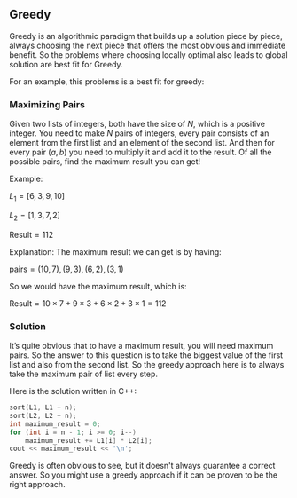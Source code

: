 ## Greedy

Greedy is an algorithmic paradigm that builds up a solution piece by piece, always choosing the next piece that offers the most obvious and immediate benefit. So the problems where choosing locally optimal also leads to global solution are best fit for Greedy.

For an example, this problems is a best fit for greedy:

### Maximizing Pairs

Given two lists of integers, both have the size of $N$, which is a positive integer. You need to make $N$ pairs of integers, every pair consists of an element from the first list and an element of the second list. And then for every pair $(a, b)$ you need to multiply it and add it to the result. Of all the possible pairs, find the maximum result you can get!

Example:

$L_1 = [6, 3, 9, 10]$

$L_2 = [1, 3, 7, 2]$

$\text{Result} = 112$

Explanation:
The maximum result we can get is by having:

$\text{pairs} = (10, 7), (9, 3), (6, 2), (3, 1)$

So we would have the maximum result, which is:

$\text{Result} = 10 \times 7 + 9 \times 3 + 6 \times 2 + 3 \times 1 = 112$

### Solution

It’s quite obvious that to have a maximum result, you will need maximum pairs. So the answer to this question is to take the biggest value of the first list and also from the second list. So the greedy approach here is to always take the maximum pair of list every step.

Here is the solution written in C++:

```c++
sort(L1, L1 + n);
sort(L2, L2 + n);
int maximum_result = 0;
for (int i = n - 1; i >= 0; i--)
    maximum_result += L1[i] * L2[i];
cout << maximum_result << '\n';
```

Greedy is often obvious to see, but it doesn't always guarantee a correct answer. So you might use a greedy approach if it can be proven to be the right approach.
